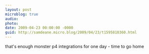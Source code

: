```yaml
---
layout: post
microblog: true
audio: 
photo: 
date: 2009-04-23 00:00:00 -0000
guid: http://samdeane.micro.blog/2009/04/23/t1595810360.html
---
```

that's enough monster p4 integrations for one day - time to go home
